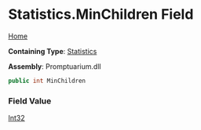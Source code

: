 # Statistics\.MinChildren Field

[Home](../../../README.md)

**Containing Type**: [Statistics](../README.md)

**Assembly**: Promptuarium\.dll

```csharp
public int MinChildren
```

### Field Value

[Int32](https://docs.microsoft.com/en-us/dotnet/api/system.int32)

